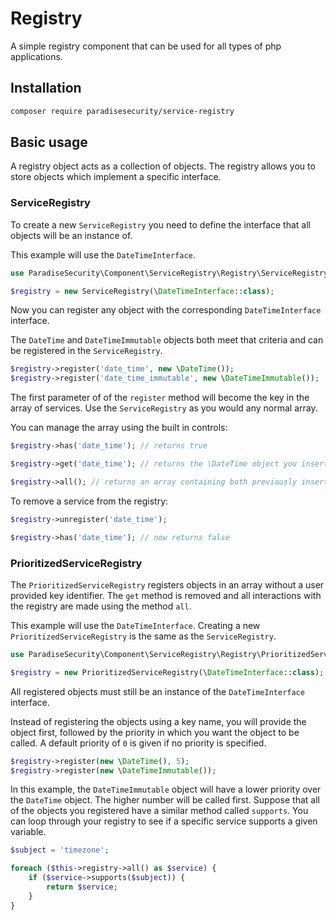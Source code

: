 # Registry

A simple registry component that can be used for all types of php applications.

## Installation

```bash
composer require paradisesecurity/service-registry
```

## Basic usage

A registry object acts as a collection of objects. The registry allows you to store objects which implement a specific interface.

### ServiceRegistry

To create a new `ServiceRegistry` you need to define the interface that all objects will be an instance of.

This example will use the `DateTimeInterface`.

```php
use ParadiseSecurity\Component\ServiceRegistry\Registry\ServiceRegistry;

$registry = new ServiceRegistry(\DateTimeInterface::class);
```

Now you can register any object with the corresponding `DateTimeInterface` interface.

The `DateTime` and `DateTimeImmutable` objects both meet that criteria and can be registered in the `ServiceRegistry`.

```php
$registry->register('date_time', new \DateTime());
$registry->register('date_time_immutable', new \DateTimeImmutable());
```

The first parameter of of the `register` method will become the key in the array of services. Use the `ServiceRegistry` as you would any normal array.

You can manage the array using the built in controls:

```php
$registry->has('date_time'); // returns true

$registry->get('date_time'); // returns the \DateTime object you inserted earlier

$registry->all(); // returns an array containing both previously inserted objects
```

To remove a service from the registry:

```php
$registry->unregister('date_time');

$registry->has('date_time'); // now returns false
```

### PrioritizedServiceRegistry

The `PrioritizedServiceRegistry` registers objects in an array without a user provided key identifier. The `get` method is removed and all interactions with the registry are made using the method `all`.

This example will use the `DateTimeInterface`. Creating a new `PrioritizedServiceRegistry` is the same as the `ServiceRegistry`.

```php
use ParadiseSecurity\Component\ServiceRegistry\Registry\PrioritizedServiceRegistry;

$registry = new PrioritizedServiceRegistry(\DateTimeInterface::class);
```

All registered objects must still be an instance of the `DateTimeInterface` interface.

Instead of registering the objects using a key name, you will provide the object first, followed by the priority in which you want the object to be called. A default priority of `0` is given if no priority is specified.

```php
$registry->register(new \DateTime(), 5);
$registry->register(new \DateTimeImmutable());
```

In this example, the `DateTimeImmutable` object will have a lower priority over the `DateTime` object. The higher number will be called first. Suppose that all of the objects you registered have a similar method called `supports`. You can loop through your registry to see if a specific service supports a given variable.

```php
$subject = 'timezone';

foreach ($this->registry->all() as $service) {
    if ($service->supports($subject)) {
        return $service;
    }
}
```